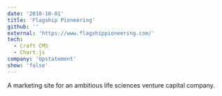 ```yaml
---
date: '2018-10-01'
title: 'Flagship Pioneering'
github: ''
external: 'https://www.flagshippioneering.com/'
tech:
  - Craft CMS
  - Chart.js
company: 'Upstatement'
show: 'false'
---
```


A marketing site for an ambitious life sciences venture capital company.
